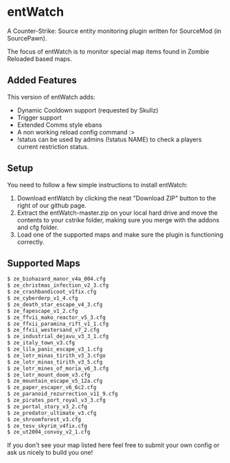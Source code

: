 # entWatch

A Counter-Strike: Source entity monitoring plugin written for SourceMod (in SourcePawn).

The focus of entWatch is to monitor special map items found in Zombie Reloaded based maps.

## Added Features
This version of entWatch adds:
 - Dynamic Cooldown support (requested by Skullz)
 - Trigger support
 - Extended Comms style ebans
 - A non working reload config command :>
 - !status can be used by admins (!status NAME) to check a players current restriction status.

## Setup

You need to follow a few simple instructions to install entWatch:

1. Download entWatch by clicking the neat "Download ZIP" button to the right of our github page.
2. Extract the entWatch-master.zip on your local hard drive and move the contents to your cstrike folder, making sure you merge with the addons and cfg folder.
3. Load one of the supported maps and make sure the plugin is functioning correctly.

## Supported Maps

```bash
$ ze_biohazard_manor_v4a_004.cfg
$ ze_christmas_infection_v2_3.cfg
$ ze_crashbandicoot_v1fix.cfg
$ ze_cyberderp_v1_4.cfg
$ ze_death_star_escape_v4_3.cfg
$ ze_fapescape_v1_2.cfg
$ ze_ffvii_mako_reactor_v5_3.cfg
$ ze_ffxii_paramina_rift_v1_1.cfg
$ ze_ffxii_westersand_v7_2.cfg
$ ze_industrial_dejavu_v3_3_1.cfg
$ ze_italy_town_v3.cfg
$ ze_lila_panic_escape_v3_1.cfg
$ ze_lotr_minas_tirith_v3_3.cfgo
$ ze_lotr_minas_tirith_v3_5.cfg
$ ze_lotr_mines_of_moria_v6_3.cfg
$ ze_lotr_mount_doom_v3.cfg
$ ze_mountain_escape_v5_12a.cfg
$ ze_paper_escaper_v6_6c2.cfg
$ ze_paranoid_rezurrection_v11_9.cfg
$ ze_pirates_port_royal_v3_3.cfg
$ ze_portal_story_v3_2.cfg
$ ze_predator_ultimate_v3.cfg
$ ze_shroomforest_v3.cfg
$ ze_tesv_skyrim_v4fix.cfg
$ ze_ut2004_convoy_v2_1.cfg
```

If you don't see your map listed here feel free to submit your own config or ask us nicely to build you one!
